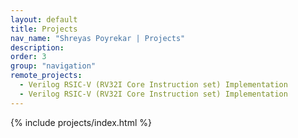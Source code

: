 ```yaml
---
layout: default
title: Projects
nav_name: "Shreyas Poyrekar | Projects"
description: 
order: 3
group: "navigation"
remote_projects: 
  - Verilog RSIC-V (RV32I Core Instruction set) Implementation
  - Verilog RSIC-V (RV32I Core Instruction set) Implementation
---
```


{% include projects/index.html %}